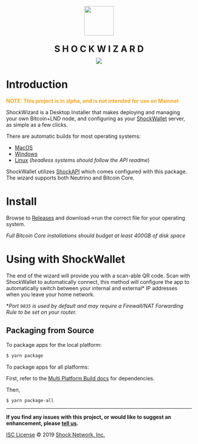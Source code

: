 <div align="center" style="display: flex; width: 100%; align-items: center; justify-content: center; flex-direction: column">
  <img src="https://github.com/shocknet/Wizard/blob/master/app/img/D7B5290A.png" width="80px" style="margin-bottom: 5px" /><br>
  <span style="font-size: 24px;font-weight: bold;">S H O C K W I Z A R D</span>
  <div style="margin-top: 10px;">
    <a href="https://ci.appveyor.com/project/Emad-salah/wizard-q98nu">
      <img src="https://ci.appveyor.com/api/projects/status/xede0f6xagl1bjf6?svg=true" />
    </a>
  </div>
</div>

# Introduction

<span style="color: #f5a623;">**NOTE: This project is in alpha, and is not intended for use on Mainnet**</span>

ShockWizard is a Desktop Installer that makes deploying and managing your own Bitcoin+LND node, and configuring as your [ShockWallet](https://github.com/shocknet/wallet) server, as simple as a few clicks. 

There are automatic builds for most operating systems:
- [MacOS](https://github.com/shocknet/Wizard/releases)
- [Windows](https://github.com/shocknet/Wizard/releases)
- [Linux](https://github.com/shocknet/Wizard/releases) (*headless systems should follow the API readme*)

ShockWallet utilizes [ShockAPI](https://github.com/jhizzle84/api) which comes configured with this package. The wizard supports both Neutrino and Bitcoin Core.



# Install

Browse to [Releases](https://github.com/shocknet/Wizard/releases) and download->run the correct file for your operating system. 

*Full Bitcoin Core installations should budget at least 400GB of disk space*


# Using with ShockWallet
The end of the wizard will provide you with a scan-able QR code. Scan with ShockWallet to automatically connect, this method will configure the app to automatically switch between your internal and external* IP addresses when you leave your home network.

**Port `9835` is used by default and may require a Firewall/NAT Forwarding Rule to be set on your router.*

## Packaging from Source

To package apps for the local platform:

```bash
$ yarn package
```

To package apps for all platforms:

First, refer to the [Multi Platform Build docs](https://www.electron.build/multi-platform-build) for dependencies.

Then,

```bash
$ yarn package-all
```

<hr></hr>

**If you find any issues with this project, or would like to suggest an enhancement, please [tell us](https://github.com/shocknet/Wizard/issues).**

[ISC License](https://opensource.org/licenses/ISC)
© 2019 [Shock Network, Inc.](http://shock.network)
